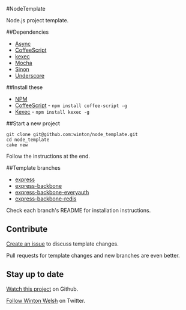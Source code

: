 #NodeTemplate

Node.js project template.

##Dependencies

* [Async](https://github.com/caolan/async)
* [CoffeeScript](http://coffeescript.org)
* [kexec](https://github.com/mattinsler/node-kexec)
* [Mocha](http://visionmedia.github.com/mocha)
* [Sinon](http://sinonjs.org)
* [Underscore](http://documentcloud.github.com/underscore)

##Install these

* [NPM](http://npmjs.org)
* [CoffeeScript](http://coffeescript.org) - `npm install coffee-script -g`
* [Kexec](https://github.com/jprichardson/node-kexec) - `npm install kexec -g`

##Start a new project

	git clone git@github.com:winton/node_template.git
	cd node_template
	cake new

Follow the instructions at the end.

##Template branches

* [express](https://github.com/winton/node_template/tree/express)
* [express-backbone](https://github.com/winton/node_template/tree/express-backbone)
* [express-backbone-everyauth](https://github.com/winton/node_template/tree/express-backbone-everyauth)
* [express-backbone-redis](https://github.com/winton/node_template/tree/express-backbone-redis)

Check each branch's README for installation instructions.

## Contribute

[Create an issue](https://github.com/winton/node_template/issues/new) to discuss template changes.

Pull requests for template changes and new branches are even better.

## Stay up to date

[Watch this project](https://github.com/winton/node_template#) on Github.

[Follow Winton Welsh](http://twitter.com/intent/user?screen_name=wintonius) on Twitter.